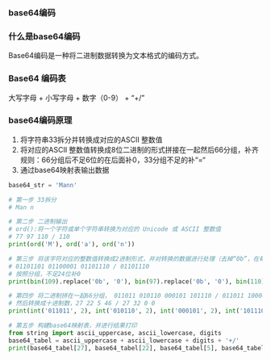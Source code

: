 ### base64编码

### 什么是base64编码

Base64编码是一种将二进制数据转换为文本格式的编码方式。



### Base64 编码表

大写字母 + 小写字母 + 数字（0-9） + “+/”



### base64编码原理

1. 将字符串33拆分并转换成对应的ASCII 整数值
2. 将对应的ASCII 整数值转换成8位二进制的形式拼接在一起然后66分组，补齐规则：66分组后不足6位的在后面补0，33分组不足的补“=“
3. 通过base64映射表输出数据

```python
base64_str = 'Mann'

# 第一步 33拆分
# Man n

# 第二步 二进制输出
# ord():将一个字符或单个字符串转换为对应的 Unicode 或 ASCII 整数值
# 77 97 110 / 110
print(ord('M'), ord('a'), ord('n'))

# 第三步 将该字符对应的整数值转换成2进制形式，并对转换的数据进行处理（去掉“0b”，在每一个二进制数据前补0，为了对齐成标准的8位二进制）
# 01101101 01100001 01101110 / 01101110
# 按照分组，不足24位补0
print(bin(109).replace('0b', '0'), bin(97).replace('0b', '0'), bin(110).replace('0b', '0'))

# 第四步 将二进制拼在一起66分组， 011011 010110 000101 101110 / 011011 100000 000000 000000
# 然后转换成十进制数，27 22 5 46 / 27 32 0 0
print(int('011011', 2), int('010110', 2), int('000101', 2), int('101110', 2), int('011011', 2), int('100000', 2))

# 第五步 构建base64映射表，并进行结果打印
from string import ascii_uppercase, ascii_lowercase, digits
base64_tabel = ascii_uppercase + ascii_lowercase + digits + '+/'
print(base64_tabel[27], base64_tabel[22], base64_tabel[5], base64_tabel[46], base64_tabel[27], base64_tabel[32], '=', '=')
```

